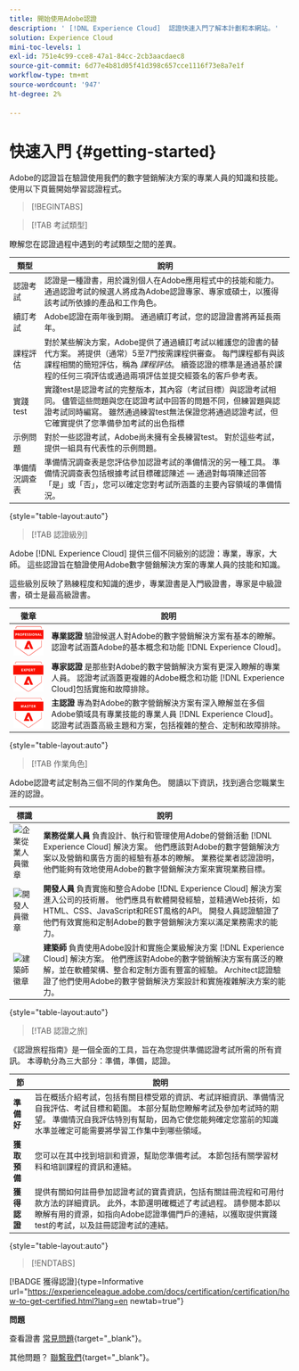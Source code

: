 ```yaml
---
title: 開始使用Adobe認證
description: ' [!DNL Experience Cloud]  認證快速入門了解本計劃和本網站。'
solution: Experience Cloud
mini-toc-levels: 1
exl-id: 751e4c99-cce8-47a1-84cc-2cb3aacdaec8
source-git-commit: 6d77e4b81d05f41d398c657cce1116f73e8a7e1f
workflow-type: tm+mt
source-wordcount: '947'
ht-degree: 2%

---
```


# 快速入門 {#getting-started}

Adobe的認證旨在驗證使用我們的數字營銷解決方案的專業人員的知識和技能。 使用以下頁籤開始學習認證程式。

>[!BEGINTABS]

>[!TAB 考試類型]

瞭解您在認證過程中遇到的考試類型之間的差異。

| 類型 | 說明 |
| ------- | ------- |
| 認證考試 | 認證是一種證書，用於識別個人在Adobe應用程式中的技能和能力。 通過認證考試的候選人將成為Adobe認證專家、專家或碩士，以獲得該考試所依據的產品和工作角色。 |
| 續訂考試 | Adobe認證在兩年後到期。 通過續訂考試，您的認證證書將再延長兩年。 |
| 課程評估 | 對於某些解決方案，Adobe提供了通過續訂考試以維護您的證書的替代方案。 將提供（通常）5至7門按需課程供審查。 每門課程都有與該課程相關的簡短評估，稱為 _課程評估_。 續簽認證的標準是通過基於課程的任何三項評估或通過兩項評估並提交經簽名的客戶參考表。 |
| 實踐test | 實踐test是認證考試的完整版本，其內容（考試目標）與認證考試相同。 儘管這些問題與您在認證考試中回答的問題不同，但練習題與認證考試同時編寫。 雖然通過練習test無法保證您將通過認證考試，但它確實提供了您準備參加考試的出色指標 |
| 示例問題 | 對於一些認證考試，Adobe尚未擁有全長練習test。 對於這些考試，提供一組具有代表性的示例問題。 |
| 準備情況調查表 | 準備情況調查表是您評估參加認證考試的準備情況的另一種工具。 準備情況調查表包括根據考試目標確認陳述 — 通過對每項陳述回答「是」或「否」，您可以確定您對考試所涵蓋的主要內容領域的準備情況。 |

{style="table-layout:auto"}

>[!TAB 認證級別]

Adobe [!DNL Experience Cloud] 提供三個不同級別的認證：專業，專家，大師。 這些認證旨在驗證使用Adobe數字營銷解決方案的專業人員的技能和知識。

這些級別反映了熟練程度和知識的進步，專業證書是入門級證書，專家是中級證書，碩士是最高級證書。

| 徽章 | 說明 |
| ------- | ------- |
| ![職業徽章](/help/certifications/assets/professional-badge-Xsmall.png) | **專業認證** 驗證候選人對Adobe的數字營銷解決方案有基本的瞭解。 認證考試涵蓋Adobe的基本概念和功能 [!DNL Experience Cloud]。 |
| ![專家徽章](/help/certifications/assets/expert-badge-Xsmall.png) | **專家認證** 是那些對Adobe的數字營銷解決方案有更深入瞭解的專業人員。 認證考試涵蓋更複雜的Adobe概念和功能 [!DNL Experience Cloud]包括實施和故障排除。 |
| ![主徽章](/help/certifications/assets/master-badge-Xsmall.png) | **主認證** 專為對Adobe的數字營銷解決方案有深入瞭解並在多個Adobe領域具有專業技能的專業人員 [!DNL Experience Cloud]。 認證考試涵蓋高級主題和方案，包括複雜的整合、定制和故障排除。 |

{style="table-layout:auto"}

>[!TAB 作業角色]

Adobe認證考試定制為三個不同的作業角色。 閱讀以下資訊，找到適合您職業生涯的認證。

| 標識 | 說明 |
| ------- | ------- |
| ![企業從業人員徽章](/help/certifications/assets/business_practitioner_blk_small.png) | **業務從業人員** 負責設計、執行和管理使用Adobe的營銷活動 [!DNL Experience Cloud] 解決方案。 他們應該對Adobe的數字營銷解決方案以及營銷和廣告方面的經驗有基本的瞭解。 業務從業者認證證明，他們能夠有效地使用Adobe的數字營銷解決方案來實現業務目標。 |
| ![開發人員徽章](/help/certifications/assets/developer_blk_small.png) | **開發人員** 負責實施和整合Adobe [!DNL Experience Cloud] 解決方案進入公司的技術層。 他們應具有軟體開發經驗，並精通Web技術，如HTML、CSS、JavaScript和REST風格的API。 開發人員認證驗證了他們有效實施和定制Adobe的數字營銷解決方案以滿足業務需求的能力。 |
| ![建築師徽章](/help/certifications/assets/architect_blk_small.png) | **建築師** 負責使用Adobe設計和實施企業級解決方案 [!DNL Experience Cloud] 解決方案。 他們應該對Adobe的數字營銷解決方案有廣泛的瞭解，並在軟體架構、整合和定制方面有豐富的經驗。 Architect認證驗證了他們使用Adobe的數字營銷解決方案設計和實施複雜解決方案的能力。 |

{style="table-layout:auto"}

>[!TAB 認證之旅]

《認證旅程指南》是一個全面的工具，旨在為您提供準備認證考試所需的所有資訊。 本導軌分為三大部分：準備，準備，認證。

| 節 | 說明 |
| ------- | ------- |
| **準備好** | 旨在概括介紹考試，包括有關目標受眾的資訊、考試詳細資訊、準備情況自我評估、考試目標和範圍。 本部分幫助您瞭解考試及參加考試時的期望。 準備情況自我評估特別有幫助，因為它使您能夠確定您當前的知識水準並確定可能需要將學習工作集中到哪些領域。 |
| **獲取預備** | 您可以在其中找到培訓和資源，幫助您準備考試。 本節包括有關學習材料和培訓課程的資訊和連結。 |
| **獲得認證** | 提供有關如何註冊參加認證考試的寶貴資訊，包括有關註冊流程和可用付款方法的詳細資訊。 此外，本節還明確概述了考試過程。 請參閱本節以瞭解有用的資源，如指向Adobe認證準備門戶的連結，以獲取提供實踐test的考試，以及註冊認證考試的連結。 |

{style="table-layout:auto"}

>[!ENDTABS]

[!BADGE 獲得認證]{type=Informative url="https://experienceleague.adobe.com/docs/certification/certification/how-to-get-certified.html?lang=en newtab=true"}

**問題**

查看證書 [常見問題](https://experienceleague.adobe.com/docs/certification/certification/faq.html?lang=en){target="_blank"}。

其他問題？ [聯繫我們](mailto:certif@adobe.com){target="_blank"}。
